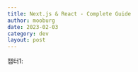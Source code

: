 ```yaml
---
title: Next.js & React - Complete Guide
author: mooburg
date: 2023-02-03
category: dev
layout: post
---
```


챕터1: 